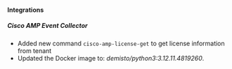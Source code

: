 
#### Integrations

##### Cisco AMP Event Collector

- Added new command `cisco-amp-license-get` to get license information from tenant
- Updated the Docker image to: *demisto/python3:3.12.11.4819260*.
